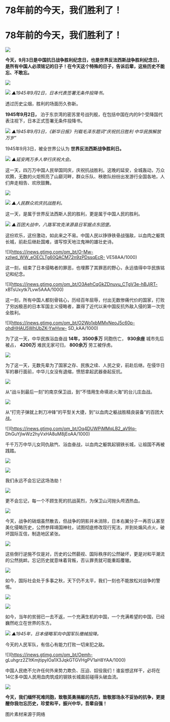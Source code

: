 # 78年前的今天，我们胜利了！

# 78年前的今天，我们胜利了！

![](https://inews.gtimg.com/om_bt/OWO7XPZ3xWEz3V4fxIWUSf7nUKLd_E_GtluvXRHOFdwt4AA/1000)

**今天，9月3日是中国抗日战争胜利纪念日，也是世界反法西斯战争胜利纪念日，是所有中国人必须铭记的日子！在今天这个特殊的日子，告诉后辈，这些历史不能忘、不敢忘。**

![](https://inews.gtimg.com/om_bt/OVsAPE4QHm51DbnLKR12LDiPPsVTEwgcxy5tDfxxgDEGsAA/1000)

![](https://inews.gtimg.com/om_bt/OCEbbQvgdRtJPTIhPGWCte_8MigudsxNQUORT7IQys8yMAA/1000)
_▲1945年9月2日，日本代表签署无条件投降书。_

透过历史尘烟，胜利的场面历久弥新。

**1945年9月2日，** 泊于东京湾的密苏里号战列舰，在包括中国在内的9个受降国代表注视下，日本正式签署无条件投降书。

![](https://inews.gtimg.com/om_bt/O_57h900dUJFUCjFnzDIPVkmYC1mLn3H0C8o9x5ApdpgEAA/1000)
_▲1945年9月3日，《新华日报》刊载毛泽东题词“庆祝抗日胜利 中华民族解放万岁”_

1945年9月3日，被全世界公认为 **世界反法西斯战争胜利日。**

![](https://inews.gtimg.com/om_bt/OPpHw8XmNF3jiR6dAYkugA_R_1LCM8vF_5m7-UU7QPaUkAA/1000)
_▲延安两万多人举行庆祝大会。_

这一天，四万万中国人民举国同庆，庆祝抗战胜利。这晚的延安，全城轰动，万众欢腾，无数的火炬照亮了山巅河畔，群众乐队、秧歌队纷纷出发游行全国各地，人们奔走相告、欢欣鼓舞。

![](https://inews.gtimg.com/om_bt/OR-y5IFQ_7RGjEmW_O7WHxrJTmA6XgpqiY-3zB3OvTTcEAA/1000)

![](https://inews.gtimg.com/om_bt/OvYZlFGoXVbEXnlQ5tvnkcdpuMJaaFiq9mhtny01-_zeYAA/1000)
_▲人民群众欢庆抗战胜利。_

这一天，是属于世界反法西斯人民的胜利，更是属于中国人民的胜利。

![](https://inews.gtimg.com/om_bt/O8oYLT5IdJGGxA_bZerqWAONlnb0ujk2KIGa8A3FrzR3MAA/1000)
_▲百团大战中，八路军攻克涞源县日军据点东团堡。_

这份欢乐，这份激动，如此来之不易。中国人民以铮铮铁骨战强敌，以血肉之躯筑长城，前赴后继赴国难，谱写惊天地泣鬼神的雄壮史诗。

![](https://inews.gtimg.com/om_bt/O-Mw-xzIwd_WW_eOECLTg60QACM72n9zPDssqEcR-
VE58AA/1000)

这一刻，结束了日本侵略者的罪恶，也埋葬了其罪恶的野心，永远值得中华民族铭记和纪念。

![](https://inews.gtimg.com/om_bt/O3AehCqGkZDnuvu_CTgV3e-hBJjRT-
xBTsUxytk7Lvw5AAA/1000)

这一刻，所有中国人都刻骨铭心，历经百年屈辱，付出无数惨痛代价的国家，打败了穷凶极恶的日本军国主义侵略者，赢得了近代以来中国反抗外敌入侵的第一次完全胜利。

![](https://inews.gtimg.com/om_bt/O2Wo1xbMMvNeoJ5c60p-ohdHHAU5WhUbZK-YwHvw-
SD_kAA/1000)

为了这一天，中华民族浴血奋战 **14年，3500多万** 同胞伤亡， **930余座** 城市先后被占， **4200万** 难民无家可归，
**800余万** 劳工被俘虏。

![](https://inews.gtimg.com/om_bt/O8RHgep581onYapWHhPRgPWi8b5p0Ax0cuLJRKUmsN5-IAA/1000)

为了这一天，无数先辈为了国家之存、民族之续、人民之安，前赴后继。在侵华日军的暴行面前，中华儿女没有退缩，愤怒拿起武器奋起反抗。

![](https://inews.gtimg.com/om_bt/OebA0NyYisKMQF9sJnhduOvf6S4OPYwrmr6t5YY3JPAKgAA/1000)

从“战斗到最后一刻”的南京保卫战，到“不惜用生命填进火海”的台儿庄血战。

![](https://inews.gtimg.com/om_bt/Oyb8WkThOEDcJ3kNmH0GcC8Eo8Ku5cAG94xVPXmGeesxkAA/1000)

从“打完子弹就上刺刀冲锋”的平型关大捷，到“以血肉之躯战胜精良装备”的百团大战。

![](https://inews.gtimg.com/om_bt/Oq4DUWPjMMqLB2_aV9Iq-
DhGuYjlwWz2hyVxHA8uM8jEoAA/1000)

千千万万中华儿女同仇敌忾、浴血奋战，以血肉之躯筑起钢铁长城，让祖国不再被践踏。

![](https://inews.gtimg.com/om_bt/O2X1964zGZWscmfI4cpLJLrdEVZ7r_fbsDHDaMDdGVpfAAA/1000)

![](https://inews.gtimg.com/om_bt/O-D768ySrjj3vSGGyE161yedxj7nI5wgzVkgrraj2n6egAA/1000)

我们永远不会忘记这场浩劫！

![](https://inews.gtimg.com/om_bt/O2WRvUWQPnwh4QvMj6zHtTviYiNkisskPFcZg8pyVgMpkAA/1000)

更不会忘记，每一个不顾生死的抗战英烈，为保卫山河抛头颅洒热血。

![](https://inews.gtimg.com/om_bt/Oa3b7it5dguNhIOFzashRKMIErRU9SfBLGWo21jVLNiN8AA/1000)

今天，战争的硝烟虽然散去，但战争的阴影并未消除，日本右翼分子一再否认甚至美化侵略历史，公然参拜靖国神社，试图彻底修改现行宪法，并到处煽风点火，破坏国际互信，制造地区紧张。

![](https://inews.gtimg.com/om_bt/Om8trcgQm2fBEe4J3JCbONcO8pqRyeANGXJ2yI2CHl7kQAA/1000)

这些倒行逆施不仅是对，历史的公然藐视、国际秩序的公然破坏，更是对和平潮流的公然挑衅。忘记历史就意味着背叛，否认罪责就可能重蹈覆辙。

![](https://inews.gtimg.com/om_bt/OM8pvMVs22iOwsnQDkqIsW9ZwNBC2dv9DRL58trZsdy4EAA/1000)

如今，国际社会处于多事之秋，天下仍不太平，我们一刻也不能放松对战争的警惕。

![](https://inews.gtimg.com/om_bt/O2MVnQDBMatK48g20zgnaHPet_HW4_QMJ4eg_WOAu0la0AA/1000)

![](https://inews.gtimg.com/om_bt/O2D2yu7c9JQkJ06fGWNEPd_TMICLZ3hMNijk8rL1rZ35sAA/1000)

如今，当年的贫弱已一去不返，一个充满生机的中国，一个充满希望的中国，已经巍然屹立在世界的东方。

![](https://inews.gtimg.com/om_bt/OYY2pW8kyyQlFOZolX1fUDNaqmEfa8251ovCwRu3alq0kAA/1000)
_▲1945年，日本侵略军向中国军队缴械投降。_

今天的人民军队，有信心有能力打败一切来犯之敌。

![](https://inews.gtimg.com/om_bt/Oemh-
gLuhgrz2Z1tKmjtipyIOa1X3JqkGTGVHgPV1aH8YAA/1000)

中国人民绝不允许任何外来势力欺负、压迫、奴役我们！谁妄想这样干，必将在14亿多中国人民用血肉筑成的钢铁长城面前碰得头破血流。

![](https://inews.gtimg.com/om_bt/OGZgcP08s6YjrrdoAOe3bbGFkhetwfnumHD9_qIGxIEmwAA/1000)

**今天，我们缅怀死难同胞，致敬英勇捐躯的先烈，致敬那场永不妥协的抗争，更提醒你我勿忘历史，珍爱和平，振兴中华，吾辈自强！**

图片素材来源于网络

